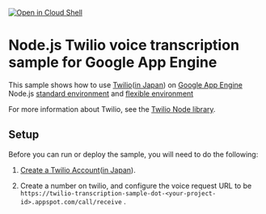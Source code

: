 [![Open in Cloud Shell](http://gstatic.com/cloudssh/images/open-btn.svg)](https://console.cloud.google.com/cloudshell/editor?cloudshell_git_repo=https%3A%2F%2Fgithub.com%2Ffriendtree16%2Ftwilio-transcription)

# Node.js Twilio voice transcription sample for Google App Engine

This sample shows how to use [Twilio](https://www.twilio.com)([in Japan](https://twilio.kddi-web.com/)) on
[Google App Engine](https://cloud.google.com/appengine) Node.js [standard environment](https://cloud.google.com/appengine/docs/standard/nodejs)
and [flexible environment](https://cloud.google.com/appengine/docs/flexible/nodejs)

For more information about Twilio, see the
[Twilio Node library](https://www.twilio.com/docs/node/install).

## Setup

Before you can run or deploy the sample, you will need to do the following:

1. [Create a Twilio Account](http://ahoy.twilio.com/googlecloudplatform)([in Japan](https://jp.twilio.com/try-twilio/kddi-web)).

1. Create a number on twilio, and configure the voice request URL to be
`https://twilio-transcription-sample-dot-<your-project-id>.appspot.com/call/receive` .
